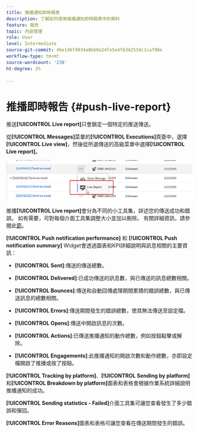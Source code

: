 ```yaml
---
title: 推播通知即時報表
description: 了解如何使用推播通知即時報表中的資料
feature: 報告
topic: 內容管理
role: User
level: Intermediate
source-git-commit: 4be1d6f4034a0bb0a24fe5e4f634253dc1ca798e
workflow-type: tm+mt
source-wordcount: '238'
ht-degree: 2%

---
```


# 推播即時報告 {#push-live-report}

推送&#x200B;**[!UICONTROL Live report]**&#x200B;只會鎖定一個特定的推送傳送。

從&#x200B;**[!UICONTROL Messages]**&#x200B;菜單的&#x200B;**[!UICONTROL Executions]**&#x200B;頁簽中，選擇&#x200B;**[!UICONTROL Live view]**，然後從所選傳送的高級菜單中選擇&#x200B;**[!UICONTROL Live report]**。

![](../assets/live_report_2.png)

推播&#x200B;**[!UICONTROL Live report]**&#x200B;會分為不同的小工具集，詳述您的傳送成功和錯誤。 如有需要，可對每個介面工具集調整大小並加以刪除。 有關詳細資訊，請參閱此[節](live-report.md#modify-dashboard)。

**[!UICONTROL Push notification performance]** 和 **[!UICONTROL Push notification summary]** Widget會透過圖表和KPI詳細說明與訊息相關的主要資訊：

* **[!UICONTROL Sent]**:傳送的傳送總數。

* **[!UICONTROL Delivered]**:已成功傳送的訊息數，與已傳送的訊息總數相關。

* **[!UICONTROL Bounces]**:傳送和自動回傳處理期間累積的錯誤總數，與已傳送訊息的總數相關。

* **[!UICONTROL Errors]**:傳送期間發生的錯誤總數，使其無法傳送至設定檔。

* **[!UICONTROL Opens]**:傳送中開啟訊息的次數。

* **[!UICONTROL Actions]**:已傳送推播通知的動作總數，例如按鈕點擊或解除。

* **[!UICONTROL Engagements]**:此推播通知的開啟次數和動作總數，亦即設定檔開啟了推播或按了按鈕。

**[!UICONTROL Tracking by platform]**、**[!UICONTROL Sending by platform]**&#x200B;和&#x200B;**[!UICONTROL Breakdown by platform]**&#x200B;圖表和表格會根據作業系統詳細說明推播通知的成功。

**[!UICONTROL Sending statistics - Failed]**&#x200B;介面工具集可讓您查看發生了多少錯誤和彈回。

**[!UICONTROL Error Reasons]**&#x200B;圖表和表格可讓您查看在傳送期間發生的錯誤。

